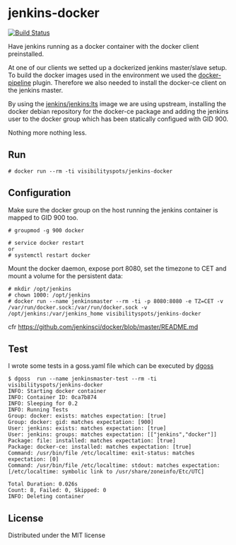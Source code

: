 # jenkins-docker

[![Build Status](https://travis-ci.org/visibilityspots/dockerfile-jenkins-docker.svg?branch=master)](https://travis-ci.org/visibilityspots/dockerfile-jenkins-docker)

Have jenkins running as a docker container with the docker client preinstalled.

At one of our clients we setted up a dockerized jenkins master/slave setup. To build the docker images used in the environment we used the [docker-pipeline](https://plugins.jenkins.io/docker-workflow) plugin. Therefore we also needed to install the docker-ce client on the jenkins master.

By using the [jenkins/jenkins:lts](https://hub.docker.com/r/jenkins/jenkins/) image we are using upstream, installing the docker debian repository for the docker-ce package and adding the jenkins user to the docker group which has been statically configued with GID 900.

Nothing more nothing less.

## Run

```
# docker run --rm -ti visibilityspots/jenkins-docker
```

## Configuration

Make sure the docker group on the host running the jenkins container is mapped to GID 900 too.

```
# groupmod -g 900 docker

# service docker restart
or
# systemctl restart docker
```

Mount the docker daemon, expose port 8080, set the timezone to CET and mount a volume for the persistent data:

```
# mkdir /opt/jenkins
# chown 1000: /opt/jenkins
# docker run --name jenkinsmaster --rm -ti -p 8080:8080 -e TZ=CET -v /var/run/docker.sock:/var/run/docker.sock -v /opt/jenkins:/var/jenkins_home visibilityspots/jenkins-docker
```

cfr https://github.com/jenkinsci/docker/blob/master/README.md

## Test

I wrote some tests in a goss.yaml file which can be executed by [dgoss](https://github.com/aelsabbahy/goss/tree/master/extras/dgoss)

```
$ dgoss  run --name jenkinsmaster-test --rm -ti visibilityspots/jenkins-docker
INFO: Starting docker container
INFO: Container ID: 0ca7b874
INFO: Sleeping for 0.2
INFO: Running Tests
Group: docker: exists: matches expectation: [true]
Group: docker: gid: matches expectation: [900]
User: jenkins: exists: matches expectation: [true]
User: jenkins: groups: matches expectation: [["jenkins","docker"]]
Package: file: installed: matches expectation: [true]
Package: docker-ce: installed: matches expectation: [true]
Command: /usr/bin/file /etc/localtime: exit-status: matches expectation: [0]
Command: /usr/bin/file /etc/localtime: stdout: matches expectation: [/etc/localtime: symbolic link to /usr/share/zoneinfo/Etc/UTC]

Total Duration: 0.026s
Count: 8, Failed: 0, Skipped: 0
INFO: Deleting container
```

## License
Distributed under the MIT license
